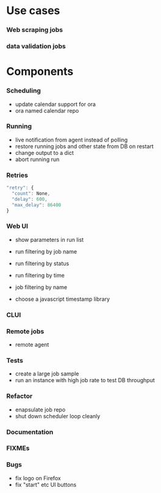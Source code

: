 # Use cases

### Web scraping jobs

### data validation jobs




# Components

### Scheduling

- update calendar support for ora
- ora named calendar repo


### Running

- live notification from agent instead of polling
- restore running jobs and other state from DB on restart
- change output to a dict
- abort running run


### Retries

```js
"retry": {
  "count": None,
  "delay": 600,
  "max_delay": 86400
}
```


### Web UI

- show parameters in run list
- run filtering by job name
- run filtering by status
- run filtering by time
- job filtering by name

- choose a javascript timestamp library


### CLUI


### Remote jobs

- remote agent


### Tests

- create a large job sample
- run an instance with high job rate to test DB throughput


### Refactor

- enapsulate job repo
- shut down scheduler loop cleanly


### Documentation


### FIXMEs


### Bugs

- fix logo on Firefox
- fix "start" etc UI buttons


